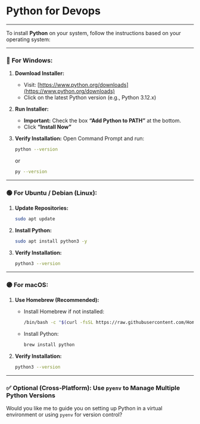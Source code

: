 # Python for Devops
---
To install **Python** on your system, follow the instructions based on your operating system:

---

### 🔵 **For Windows:**

1. **Download Installer:**

   * Visit: [https://www.python.org/downloads](https://www.python.org/downloads)
   * Click on the latest Python version (e.g., Python 3.12.x)

2. **Run Installer:**

   * **Important:** Check the box **“Add Python to PATH”** at the bottom.
   * Click **“Install Now”**

3. **Verify Installation:**
   Open Command Prompt and run:

   ```bash
   python --version
   ```

   or

   ```bash
   py --version
   ```

---

### 🟢 **For Ubuntu / Debian (Linux):**

1. **Update Repositories:**

   ```bash
   sudo apt update
   ```

2. **Install Python:**

   ```bash
   sudo apt install python3 -y
   ```

3. **Verify Installation:**

   ```bash
   python3 --version
   ```

---

### 🟣 **For macOS:**

1. **Use Homebrew (Recommended):**

   * Install Homebrew if not installed:

     ```bash
     /bin/bash -c "$(curl -fsSL https://raw.githubusercontent.com/Homebrew/install/HEAD/install.sh)"
     ```
   * Install Python:

     ```bash
     brew install python
     ```

2. **Verify Installation:**

   ```bash
   python3 --version
   ```

---

### ✅ **Optional (Cross-Platform): Use `pyenv` to Manage Multiple Python Versions**

Would you like me to guide you on setting up Python in a virtual environment or using `pyenv` for version control?
